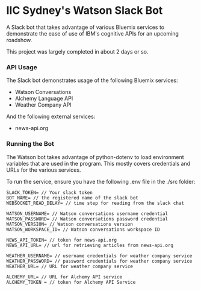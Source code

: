 # IIC Sydney's Watson Slack Bot

A Slack bot that takes advantage of various Bluemix services to demonstrate the ease of use of IBM's cognitive APIs for an upcoming roadshow.

This project was largely completed in about 2 days or so.

### API Usage
The Slack bot demonstrates usage of the following Bluemix services:

* Watson Conversations
* Alchemy Language API
* Weather Company API

And the following external services:

* news-api.org

### Running the Bot
The Watson bot takes advantage of python-dotenv to load environment variables that are used in the program. This mostly covers credentials and URLs for the various services.

To run the service, ensure you have the following .env file in the ./src folder:

```
SLACK_TOKEN= // Your slack token
BOT_NAME= // the registered name of the slack bot
WEBSOCKET_READ_DELAY= // time step for reading from the slack chat

WATSON_USERNAME= // Watson conversations username credential
WATSON_PASSWORD= // Watson conversations password credential
WATSON_VERSION= // Watson conversations version
WATSON_WORKSPACE_ID= // Watson conversations workspace ID

NEWS_API_TOKEN= // token for news-api.org
NEWS_API_URL= // url for retrieving articles from news-api.org

WEATHER_USERNAME= // username credentials for weather company service
WEATHER_PASSWORD= // password credentials for weather company service
WEATHER_URL= // URL for weather company service

ALCHEMY_URL= // URL for Alchemy API service
ALCHEMY_TOKEN = // token for Alchemy API Service
```
